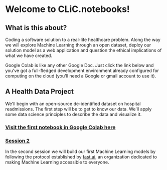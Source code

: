 # Welcome to CLiC.notebooks!

## What is this about?
Coding a software solution to a real-life healthcare problem. Along the way we will explore Machine Learning through an open dataset, deploy our solution model as a web application and question the ethical implications of what we have created.

Google Colab is like any other Google Doc. Just click the link below and you've got a full-fledged development environment already configured for computing on the cloud (you'll need a Google or gmail account to use it).

## A Health Data Project
We'll begin with an open-source de-identified dataset on hospital readmissions. The first step will be to get to know our data. We'll apply some data science principles to describe the data and visualize it.

### [Visit the first notebook in Google Colab here](https://colab.research.google.com/github/Clinical-Informatics-Interest-Group/CLiC.notebooks/blob/main/notebooks/notebook1.ipynb#scrollTo=DkFl9upeZHgs)

### [Session 2](https://colab.research.google.com/github/Clinical-Informatics-Interest-Group/CLiC.notebooks/blob/main/notebooks/notebook2.ipynb)
In the second session we will build our first Machine Learning models by following the protocol established by [fast.ai](https://docs.fast.ai/), an organization dedicated to making Machine Learning accessible to everyone.
